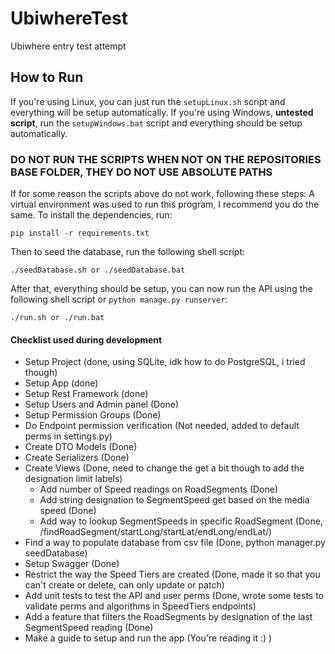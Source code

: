 # UbiwhereTest
Ubiwhere entry test attempt

## How to Run

If you're using Linux, you can just run the ```setupLinux.sh``` script and everything will be setup automatically.
If you're using Windows, **untested script**, run the ```setupWindows.bat``` script and everything should be setup automatically.
### DO NOT RUN THE SCRIPTS WHEN NOT ON THE REPOSITORIES BASE FOLDER, THEY DO NOT USE ABSOLUTE PATHS

If for some reason the scripts above do not work, following these steps:
A virtual environment was used to run this program, I recommend you do the same.
To install the dependencies, run:
```
pip install -r requirements.txt
```
Then to seed the database, run the following shell script:
```
./seedDatabase.sh or ./seedDatabase.bat
```

After that, everything should be setup, you can now run the API using the following shell script or ```python manage.py runserver```:
```
./run.sh or ./run.bat
```




#### Checklist used during development
 - Setup Project (done, using SQLite, idk how to do PostgreSQL, i tried though)
 - Setup App (done)
 - Setup Rest Framework (done)
 - Setup Users and Admin panel (Done)
 - Setup Permission Groups (Done)
 - Do Endpoint permission verification (Not needed, added to default perms in settings.py)
 - Create DTO Models (Done)
 - Create Serializers (Done)
 - Create Views (Done, need to change the get a bit though to add the designation limit labels)
   - Add number of Speed readings on RoadSegments (Done)
   - Add string designation to SegmentSpeed get based on the media speed (Done)
   - Add way to lookup SegmentSpeeds in specific RoadSegment (Done, /findRoadSegment/startLong/startLat/endLong/endLat/)
 - Find a way to populate database from csv file (Done, python manager.py seedDatabase)
 - Setup Swagger (Done)
 - Restrict the way the Speed Tiers are created (Done, made it so that you can't create or delete, can only update or patch)
 - Add unit tests to test the API and user perms (Done, wrote some tests to validate perms and algorithms in SpeedTiers endpoints)
 - Add a feature that filters the RoadSegments by designation of the last SegmentSpeed reading (Done)
 - Make a guide to setup and run the app (You're reading it :) )
